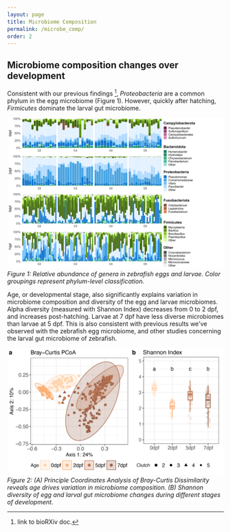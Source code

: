 ```yaml
---
layout: page
title: Microbiome Composition
permalink: /microbe_comp/
order: 2
---
```


## Microbiome composition changes over development

Consistent with our previous findings [^1], *Proteobacteria* are a common phylum in the egg microbiome (Figure 1). However, quickly after hatching, *Firmicutes* dominate the larval gut microbiome.

![relative abundance](images/relabun_egg.png)
*Figure 1: Relative abundance of genera in zebrafish eggs and larvae. Color groupings represent phylum-level classification.*

Age, or developmental stage, also significantly explains variation in microbiome composition and diversity of the egg and larvae microbiomes. Alpha diversity (measured with Shannon Index) decreases from 0 to 2 dpf, and increases post-hatching. Larvae at 7 dpf have less diverse microbiomes than larvae at 5 dpf. This is also consistent with previous results we've observed with the zebrafish egg microbiome, and other studies concerning the larval gut microbiome of zebrafish.

![diversity](images/diversity.png)
*Figure 2: (A) Principle Coordinates Analysis of Bray-Curtis Dissimilarity reveals age drives variation in microbiome composition. (B) Shannon diversity of egg and larval gut microbiome changes during different stages of development.*

[^1]: link to bioRXiv doc.
